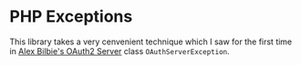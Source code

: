 # PHP Exceptions

This library takes a very cenvenient technique which I saw for the first time in [Alex Bilbie's OAuth2 Server](https://github.com/thephpleague/oauth2-server) class `OAuthServerException`.

